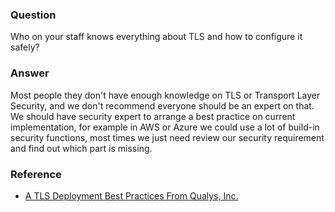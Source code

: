 ### Question

Who on your staff knows everything about TLS and how to configure it safely?

### Answer

Most people they don't have enough knowledge on TLS or Transport Layer Security, and we don't recommend everyone should be an expert on that.  We should have security expert to arrange a best practice on current implementation, for example in AWS or Azure we could use a lot of build-in security functions, most times we just need review our security requirement and find out which part is missing.

### Reference

- [A TLS Deployment Best Practices From Qualys, Inc.](https://github.com/ssllabs/research/wiki/SSL-and-TLS-Deployment-Best-Practices)
